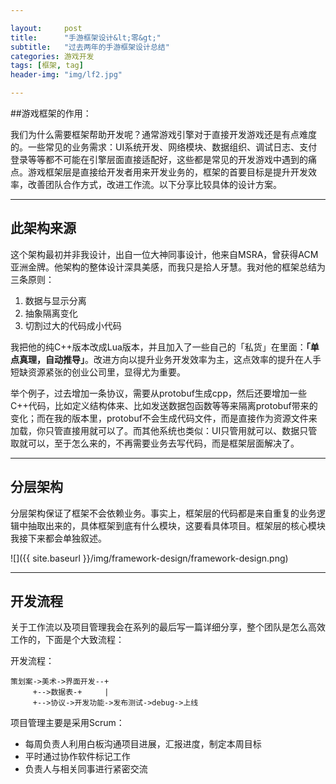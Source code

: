 ```yaml
---

layout:     post
title:      "手游框架设计&lt;零&gt;"
subtitle:   "过去两年的手游框架设计总结"
categories: 游戏开发
tags: [框架, tag]
header-img: "img/lf2.jpg"

---
```


##游戏框架的作用：

我们为什么需要框架帮助开发呢？通常游戏引擎对于直接开发游戏还是有点难度的。一些常见的业务需求：UI系统开发、网络模块、数据组织、调试日志、支付登录等等都不可能在引擎层面直接适配好，这些都是常见的开发游戏中遇到的痛点。游戏框架层是直接给开发者用来开发业务的，框架的首要目标是提升开发效率，改善团队合作方式，改进工作流。以下分享比较具体的设计方案。

---

## 此架构来源
这个架构最初并非我设计，出自一位大神同事设计，他来自MSRA，曾获得ACM亚洲金牌。他架构的整体设计深具美感，而我只是拾人牙慧。我对他的框架总结为三条原则：

1. 数据与显示分离
2. 抽象隔离变化
3. 切割过大的代码成小代码

我把他的纯C++版本改成Lua版本，并且加入了一些自己的「私货」在里面：**「单点真理，自动推导」**。改进方向以提升业务开发效率为主，这点效率的提升在人手短缺资源紧张的创业公司里，显得尤为重要。

举个例子，过去增加一条协议，需要从protobuf生成cpp，然后还要增加一些C++代码，比如定义结构体来、比如发送数据包函数等等来隔离protobuf带来的变化；而在我的版本里，protobuf不会生成代码文件，而是直接作为资源文件来加载，你只管直接用就可以了。而其他系统也类似：UI只管用就可以、数据只管取就可以，至于怎么来的，不再需要业务去写代码，而是框架层面解决了。




---

## 分层架构

分层架构保证了框架不会依赖业务。事实上，框架层的代码都是来自重复的业务逻辑中抽取出来的，具体框架到底有什么模块，这要看具体项目。框架层的核心模块我接下来都会单独叙述。


![]({{ site.baseurl }}/img/framework-design/framework-design.png)

---

## 开发流程
关于工作流以及项目管理我会在系列的最后写一篇详细分享，整个团队是怎么高效工作的，下面是个大致流程：


开发流程：

	策划案->美术->界面开发--+
	     +-->数据表-+     |
	     +-->协议->开发功能->发布测试->debug->上线
	     
项目管理主要是采用Scrum：

* 每周负责人利用白板沟通项目进展，汇报进度，制定本周目标
* 平时通过协作软件标记工作
* 负责人与相关同事进行紧密交流
